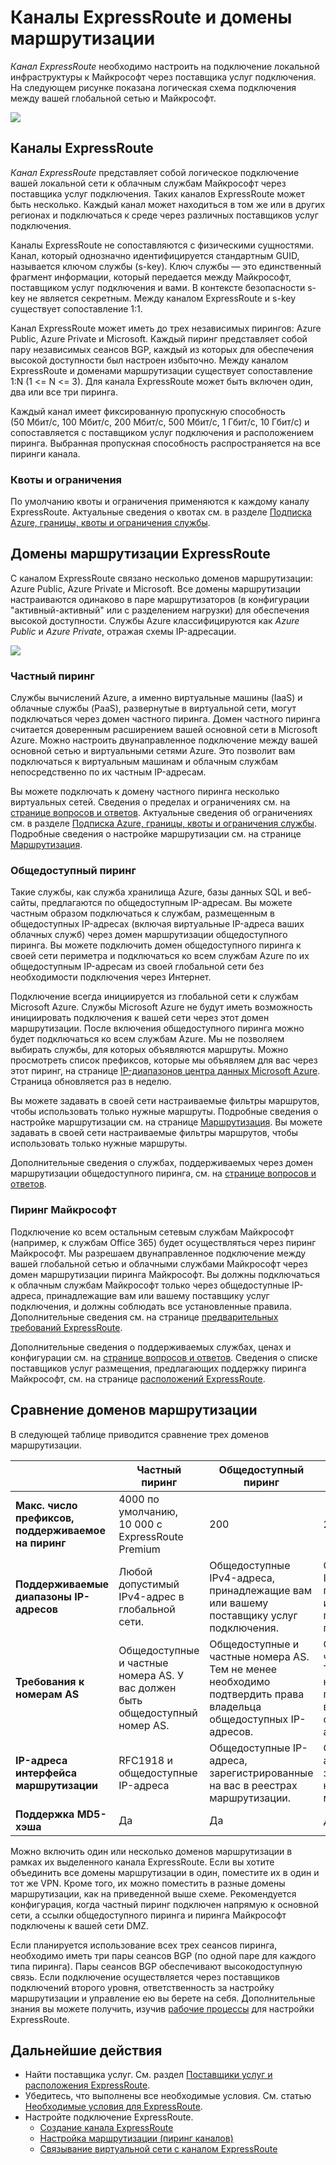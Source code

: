 <properties 
   pageTitle="Каналы ExpressRoute и домены маршрутизации | Microsoft Azure"
   description="Общие сведения о каналах ExpressRoute и доменах маршрутизации."
   documentationCenter="na"
   services="expressroute"
   authors="cherylmc"
   manager="carolz"
   editor=""/>
<tags 
   ms.service="expressroute"
   ms.devlang="na"
   ms.topic="article" 
   ms.tgt_pltfrm="na"
   ms.workload="infrastructure-services" 
   ms.date="03/21/2016"
   ms.author="cherylmc"/>

# Каналы ExpressRoute и домены маршрутизации

 *Канал ExpressRoute* необходимо настроить на подключение локальной инфраструктуры к Майкрософт через поставщика услуг подключения. На следующем рисунке показана логическая схема подключения между вашей глобальной сетью и Майкрософт.

![](./media/expressroute-circuit-peerings/expressroute-basic.png)

## Каналы ExpressRoute

*Канал ExpressRoute* представляет собой логическое подключение вашей локальной сети к облачным службам Майкрософт через поставщика услуг подключения. Таких каналов ExpressRoute может быть несколько. Каждый канал может находиться в том же или в других регионах и подключаться к среде через различных поставщиков услуг подключения.

Каналы ExpressRoute не сопоставляются с физическими сущностями. Канал, который однозначно идентифицируется стандартным GUID, называется ключом службы (s-key). Ключ службы — это единственный фрагмент информации, который передается между Майкрософт, поставщиком услуг подключения и вами. В контексте безопасности s-key не является секретным. Между каналом ExpressRoute и s-key существует сопоставление 1:1.

Канал ExpressRoute может иметь до трех независимых пирингов: Azure Public, Azure Private и Microsoft. Каждый пиринг представляет собой пару независимых сеансов BGP, каждый из которых для обеспечения высокой доступности был настроен избыточно. Между каналом ExpressRoute и доменами маршрутизации существует сопоставление 1:N (1 <= N <= 3). Для канала ExpressRoute может быть включен один, два или все три пиринга.
 
Каждый канал имеет фиксированную пропускную способность (50 Мбит/с, 100 Мбит/с, 200 Мбит/с, 500 Мбит/с, 1 Гбит/с, 10 Гбит/с) и сопоставляется с поставщиком услуг подключения и расположением пиринга. Выбранная пропускная способность распространяется на все пиринги канала.

### Квоты и ограничения

По умолчанию квоты и ограничения применяются к каждому каналу ExpressRoute. Актуальные сведения о квотах см. в разделе [Подписка Azure, границы, квоты и ограничения службы](../azure-subscription-service-limits.md).

## Домены маршрутизации ExpressRoute

С каналом ExpressRoute связано несколько доменов маршрутизации: Azure Public, Azure Private и Microsoft. Все домены маршрутизации настраиваются одинаково в паре маршрутизаторов (в конфигурации "активный-активный" или с разделением нагрузки) для обеспечения высокой доступности. Службы Azure классифицируются как *Azure Public* и *Azure Private*, отражая схемы IP-адресации.


![](./media/expressroute-circuit-peerings/expressroute-peerings.png)


### Частный пиринг

Службы вычислений Azure, а именно виртуальные машины (IaaS) и облачные службы (PaaS), развернутые в виртуальной сети, могут подключаться через домен частного пиринга. Домен частного пиринга считается доверенным расширением вашей основной сети в Microsoft Azure. Можно настроить двунаправленное подключение между вашей основной сетью и виртуальными сетями Azure. Это позволит вам подключаться к виртуальным машинам и облачным службам непосредственно по их частным IP-адресам.

Вы можете подключать к домену частного пиринга несколько виртуальных сетей. Сведения о пределах и ограничениях см. на [странице вопросов и ответов](expressroute-faqs.md). Актуальные сведения об ограничениях см. в разделе [Подписка Azure, границы, квоты и ограничения службы](../azure-subscription-service-limits.md). Подробные сведения о настройке маршрутизации см. на странице [Маршрутизация](expressroute-routing.md).

### Общедоступный пиринг

Такие службы, как служба хранилища Azure, базы данных SQL и веб-сайты, предлагаются по общедоступным IP-адресам. Вы можете частным образом подключаться к службам, размещенным в общедоступных IP-адресах (включая виртуальные IP-адреса ваших облачных служб) через домен маршрутизации общедоступного пиринга. Вы можете подключить домен общедоступного пиринга к своей сети периметра и подключаться ко всем службам Azure по их общедоступным IP-адресам из своей глобальной сети без необходимости подключения через Интернет.

Подключение всегда инициируется из глобальной сети к службам Microsoft Azure. Службы Microsoft Azure не будут иметь возможность инициировать подключения к вашей сети через этот домен маршрутизации. После включения общедоступного пиринга можно будет подключаться ко всем службам Azure. Мы не позволяем выбирать службы, для которых объявляются маршруты. Можно просмотреть список префиксов, которые мы объявляем для вас через этот пиринг, на странице [IP-диапазонов центра данных Microsoft Azure](http://www.microsoft.com/download/details.aspx?id=41653). Страница обновляется раз в неделю.

Вы можете задавать в своей сети настраиваемые фильтры маршрутов, чтобы использовать только нужные маршруты. Подробные сведения о настройке маршрутизации см. на странице [Маршрутизация](expressroute-routing.md). Вы можете задавать в своей сети настраиваемые фильтры маршрутов, чтобы использовать только нужные маршруты.

Дополнительные сведения о службах, поддерживаемых через домен маршрутизации общедоступного пиринга, см. на [странице вопросов и ответов](expressroute-faqs.md).
 
### Пиринг Майкрософт

Подключение ко всем остальным сетевым службам Майкрософт (например, к службам Office 365) будет осуществляться через пиринг Майкрософт. Мы разрешаем двунаправленное подключение между вашей глобальной сетью и облачными службами Майкрософт через домен маршрутизации пиринга Майкрософт. Вы должны подключаться к облачным службам Майкрософт только через общедоступные IP-адреса, принадлежащие вам или вашему поставщику услуг подключения, и должны соблюдать все установленные правила. Дополнительные сведения см. на странице [предварительных требований ExpressRoute](expressroute-prerequisites.md).

Дополнительные сведения о поддерживаемых службах, ценах и конфигурации см. на [странице вопросов и ответов](expressroute-faqs.md). Сведения о списке поставщиков услуг размещения, предлагающих поддержку пиринга Майкрософт, см. на странице [расположений ExpressRoute](expressroute-locations.md).

## Сравнение доменов маршрутизации

В следующей таблице приводится сравнение трех доменов маршрутизации.

||**Частный пиринг**|**Общедоступный пиринг**|**Пиринг Майкрософт**|
|---|---|---|---|
|**Макс. число префиксов, поддерживаемое на пиринг**|4000 по умолчанию, 10 000 с ExpressRoute Premium|200|200|
|**Поддерживаемые диапазоны IP-адресов**|Любой допустимый IPv4-адрес в глобальной сети.|Общедоступные IPv4-адреса, принадлежащие вам или вашему поставщику услуг подключения.|Общедоступные IPv4-адреса, принадлежащие вам или вашему поставщику услуг подключения.|
|**Требования к номерам AS**|Общедоступные и частные номера AS. У вас должен быть общедоступный номер AS. | Общедоступные и частные номера AS. Тем не менее необходимо подтвердить права владельца общедоступных IP-адресов.| Общедоступные и частные номера AS. Тем не менее необходимо подтвердить права владельца общедоступных IP-адресов.|
|**IP-адреса интерфейса маршрутизации**|RFC1918 и общедоступные IP-адреса|Общедоступные IP-адреса, зарегистрированные на вас в реестрах маршрутизации.| Общедоступные IP-адреса, зарегистрированные на вас в реестрах маршрутизации.|
|**Поддержка MD5-хэша**| Да|Да|Да|

Можно включить один или несколько доменов маршрутизации в рамках их выделенного канала ExpressRoute. Если вы хотите объединить все домены маршрутизации в один, поместите их в один и тот же VPN. Кроме того, их можно поместить в разные домены маршрутизации, как на приведенной выше схеме. Рекомендуется конфигурация, когда частный пиринг подключен напрямую к основной сети, а ссылки общедоступного пиринга и пиринга Майкрософт подключены к вашей сети DMZ.
 
Если планируется использование всех трех сеансов пиринга, необходимо иметь три пары сеансов BGP (по одной паре для каждого типа пиринга). Пары сеансов BGP обеспечивают высокодоступную связь. Если подключение осуществляется через поставщиков подключений второго уровня, ответственность за настройку маршрутизации и управление ею вы берете на себя. Дополнительные знания вы можете получить, изучив [рабочие процессы](expressroute-workflows.md) для настройки ExpressRoute.

## Дальнейшие действия

- Найти поставщика услуг. См. раздел [Поставщики услуг и расположения ExpressRoute](expressroute-locations.md).
- Убедитесь, что выполнены все необходимые условия. См. статью [Необходимые условия для ExpressRoute](expressroute-prerequisites.md).
- Настройте подключение ExpressRoute.
	- [Создание канала ExpressRoute](expressroute-howto-circuit-classic.md)
	- [Настройка маршрутизации (пиринг каналов)](expressroute-howto-routing-classic.md)
	- [Связывание виртуальной сети с каналом ExpressRoute](expressroute-howto-linkvnet-classic.md)

<!---HONumber=AcomDC_0518_2016-->